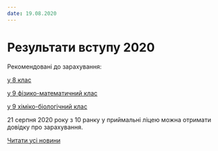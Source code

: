 ```yaml
---
date: 19.08.2020
---
```

# Результати вступу 2020

Рекомендовані до зарахування:

[у 8 клас](/files/blog/результати-вступу-2020/результати-вступу-у-8-клас-2020.pdf)

[у 9 фізико-математичний клас](/files/blog/результати-вступу-2020/результати-вступу-у-9-фм-2020.pdf)

[у 9 хіміко-біологічний клас](/files/blog/результати-вступу-2020/результати-вступу-9-хб-2020.pdf)

21 серпня 2020 року з 10 ранку у приймальні ліцею можна отримати довідку про зарахування.

[Читати усі новини](/news)
